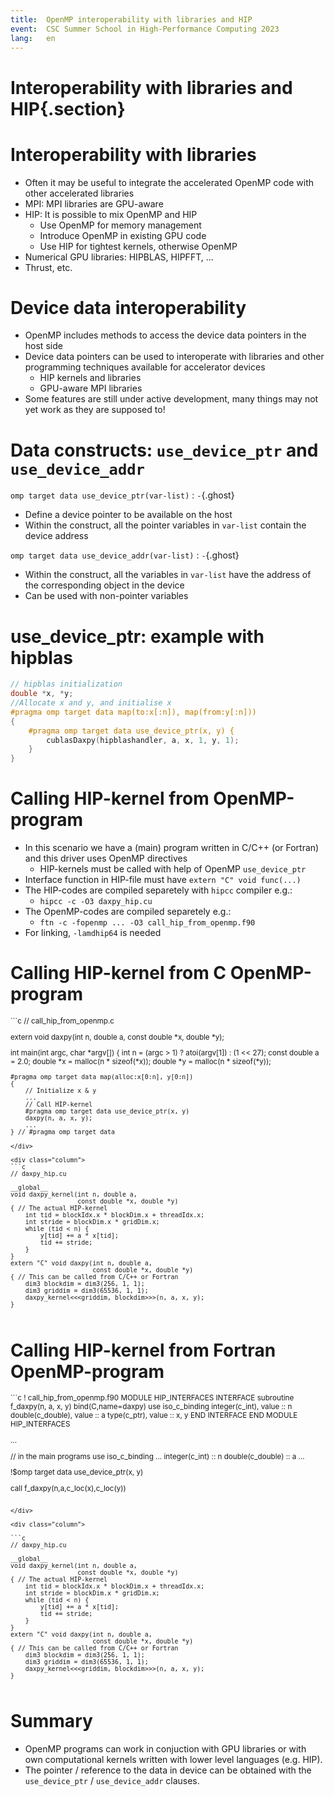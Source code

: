 ```yaml
---
title:  OpenMP interoperability with libraries and HIP
event:  CSC Summer School in High-Performance Computing 2023
lang:   en
---
```


# Interoperability with libraries and HIP{.section}


# Interoperability with libraries

- Often it may be useful to integrate the accelerated OpenMP code with
  other accelerated libraries
- MPI: MPI libraries are GPU-aware
- HIP: It is possible to mix OpenMP and HIP
    - Use OpenMP for memory management
    - Introduce OpenMP in existing GPU code
    - Use HIP for tightest kernels, otherwise OpenMP
- Numerical GPU libraries: HIPBLAS, HIPFFT, ...
- Thrust, etc.


# Device data interoperability

- OpenMP includes methods to access the device data pointers in the
  host side
- Device data pointers can be used to interoperate with libraries and
  other programming techniques available for accelerator devices
    - HIP kernels and libraries
    - GPU-aware MPI libraries
- Some features are still under active development, many things may not
  yet work as they are supposed to!


# Data constructs: `use_device_ptr` and `use_device_addr`

`omp target data use_device_ptr(var-list)`
  : `-`{.ghost}

- Define a device pointer to be available on the host
- Within the construct, all the pointer variables in `var-list`
  contain the device address

`omp target data use_device_addr(var-list)`
  : `-`{.ghost}

- Within the construct, all the variables in `var-list`
  have the address of the corresponding object in the device
- Can be used with non-pointer variables


# use_device_ptr: example with hipblas

```c
// hipblas initialization
double *x, *y;
//Allocate x and y, and initialise x
#pragma omp target data map(to:x[:n]), map(from:y[:n]))
{
    #pragma omp target data use_device_ptr(x, y) {
        cublasDaxpy(hipblashandler, a, x, 1, y, 1);
    }
}
```


# Calling HIP-kernel from OpenMP-program

- In this scenario we have a (main) program written in C/C++ (or Fortran)
  and this driver uses OpenMP directives
    - HIP-kernels must be called with help of OpenMP `use_device_ptr`
- Interface function in HIP-file must have `extern "C" void func(...)`
- The HIP-codes are compiled separetely with `hipcc` compiler e.g.:
    - `hipcc -c -O3 daxpy_hip.cu`
- The OpenMP-codes are compiled separetely  e.g.:
    - `ftn -c -fopenmp ... -O3 call_hip_from_openmp.f90`
- For linking, `-lamdhip64` is needed 


# Calling HIP-kernel from C OpenMP-program

<small>
<div class="column">
```c
// call_hip_from_openmp.c

extern void daxpy(int n, double a,
                  const double *x, double *y);

int main(int argc, char *argv[])
{
    int n = (argc > 1) ? atoi(argv[1]) : (1 << 27);
    const double a = 2.0;
    double *x = malloc(n * sizeof(*x));
    double *y = malloc(n * sizeof(*y));

    #pragma omp target data map(alloc:x[0:n], y[0:n])
    {
        // Initialize x & y
        ...
        // Call HIP-kernel
        #pragma omp target data use_device_ptr(x, y)
        daxpy(n, a, x, y);
        ...
    } // #pragma omp target data
```
</div>

<div class="column">
```c
// daxpy_hip.cu

__global__
void daxpy_kernel(int n, double a,
                  const double *x, double *y)
{ // The actual HIP-kernel
    int tid = blockIdx.x * blockDim.x + threadIdx.x;
    int stride = blockDim.x * gridDim.x;
    while (tid < n) {
        y[tid] += a * x[tid];
        tid += stride;
    }
}
extern "C" void daxpy(int n, double a,
                      const double *x, double *y)
{ // This can be called from C/C++ or Fortran
    dim3 blockdim = dim3(256, 1, 1);
    dim3 griddim = dim3(65536, 1, 1);
    daxpy_kernel<<<griddim, blockdim>>>(n, a, x, y);
}
```
</div>
</small>



# Calling HIP-kernel from  Fortran OpenMP-program
<small>
<div class="column">
```c
! call_hip_from_openmp.f90
MODULE HIP_INTERFACES
    INTERFACE
      subroutine f_daxpy(n, a, x, y) bind(C,name=daxpy)
      use iso_c_binding
      integer(c_int), value :: n
      double(c_double), value :: a
      type(c_ptr), value :: x, y
    END INTERFACE
END MODULE HIP_INTERFACES

...

// in the main programs
 use iso_c_binding
 ...
 integer(c_int) :: n
 double(c_double) :: a
 ...

!$omp target data use_device_ptr(x, y)

  call f_daxpy(n,a,c_loc(x),c_loc(y))

```

</div>

<div class="column">

```c
// daxpy_hip.cu

__global__
void daxpy_kernel(int n, double a,
                  const double *x, double *y)
{ // The actual HIP-kernel
    int tid = blockIdx.x * blockDim.x + threadIdx.x;
    int stride = blockDim.x * gridDim.x;
    while (tid < n) {
        y[tid] += a * x[tid];
        tid += stride;
    }
}
extern "C" void daxpy(int n, double a,
                      const double *x, double *y)
{ // This can be called from C/C++ or Fortran
    dim3 blockdim = dim3(256, 1, 1);
    dim3 griddim = dim3(65536, 1, 1);
    daxpy_kernel<<<griddim, blockdim>>>(n, a, x, y);
}
```
</div>
</small>


# Summary

- OpenMP programs can work in conjuction with GPU libraries or with
  own computational kernels written with lower level languages
  (e.g. HIP).
- The pointer / reference to the data in device can be obtained with
  the `use_device_ptr` / `use_device_addr` clauses.
